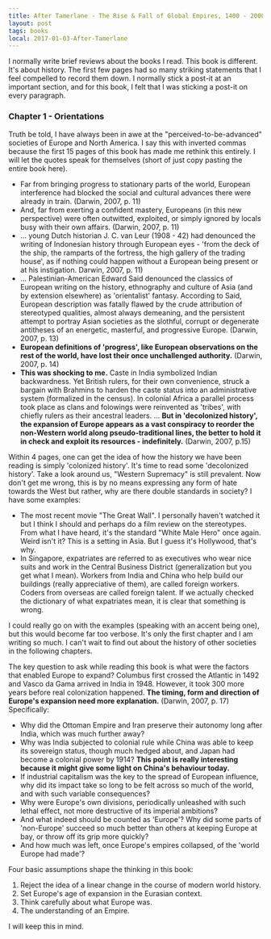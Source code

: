 ```yaml
---
title: After Tamerlane - The Rise & Fall of Global Empires, 1400 - 2000 - John Darwin 
layout: post
tags: books
local: 2017-01-03-After-Tamerlane
---
```


I normally write brief reviews about the books I read. This book is different. It's about history. The first few pages had so many striking statements that I feel compelled to record them down. I normally stick a post-it at an important section, and for this book, I felt that I was sticking a post-it on every paragraph.

### Chapter 1 - Orientations
Truth be told, I have always been in awe at the "perceived-to-be-advanced" societies of Europe and North America. I say this with inverted commas because the first 15 pages of this book has made me rethink this entirely. I will let the quotes speak for themselves (short of just copy pasting the entire book here).

- Far from bringing progress to stationary parts of the world, European interference had blocked the social and cultural advances there were already in train. (Darwin, 2007, p. 11)
- And, far from exerting a confident mastery, Europeans (in this new perspective) were often outwitted, exploited, or simply ignored by locals busy with their own affairs. (Darwin, 2007, p. 11)
- ... young Dutch historian J. C. van Leur (1908 - 42) had denounced the writing of Indonesian history through European eyes - 'from the deck of the ship, the ramparts of the fortress, the high gallery of the trading house', as if nothing could happen without a European being present or at his instigation. Darwin, 2007, p. 11)
- ... Palestinian-American Edward Said denounced the classics of European writing on the history, ethnography and culture of Asia (and by extension elsewhere) as 'orientalist' fantasy. According to Said, European description was fatally flawed by the crude attribution of stereotyped qualities, almost always demeaning, and the persistent attempt to portray Asian societies as the slothful, corrupt or degenerate antitheses of an energetic, masterful, and progressive Europe. (Darwin, 2007, p. 13)
- **European definitions of 'progress', like European observations on the rest of the world, have lost their once unchallenged authority.** (Darwin, 2007, p. 14)
- **This was shocking to me.** Caste in India symbolized Indian backwardness. Yet British rulers, for their own convenience, struck a bargain with Brahmins to harden the caste status into an administrative system (formalized in the census). In colonial Africa a parallel process took place as clans and folowings were reinvented as 'tribes', with chiefly rulers as their ancestral leaders. ... **But in 'decolonized history', the expansion of Europe appears as a vast conspiracy to reorder the non-Western world along pseudo-traditional lines, the better to hold it in check and exploit its resources - indefinitely.** (Darwin, 2007, p.15)

Within 4 pages, one can get the idea of how the history we have been reading is simply 'colonized history'. It's time to read some 'decolonized history'. Take a look around us, "Western Supremacy" is still prevalent. Now don't get me wrong, this is by no means expressing any form of hate towards the West but rather, why are there double standards in society? I have some examples:

- The most recent movie "The Great Wall". I personally haven't watched it but I think I should and perhaps do a film review on the stereotypes. From what I have heard, it's the standard "White Male Hero" once again. Weird isn't it? This is a setting in Asia. But I guess it's Hollywood, that's why.
- In Singapore, expatriates are referred to as executives who wear nice suits and work in the Central Business District (generalization but you get what I mean). Workers from India and China who help build our buildings (really appreciative of them), are called foreign workers. Coders from overseas are called foreign talent. If we actually checked the dictionary of what expatriates mean, it is clear that something is wrong.

I could really go on with the examples (speaking with an accent being one), but this would become far too verbose. It's only the first chapter and I am writing so much. I can't wait to find out about the history of other societies in the following chapters.

The key question to ask while reading this book is what were the factors that enabled Europe to expand? Columbus first crossed the Atlantic in 1492 and Vasco da Gama arrived in India in 1948. However, it took 300 more years before real colonization happened. **The timing, form and direction of Europe's expansion need more explanation.** (Darwin, 2007, p. 17) Specifically:

- Why did the Ottoman Empire and Iran preserve their autonomy long after India, which was much further away?
- Why was India subjected to colonial rule while China was able to keep its sovereign status, though much hedged about, and Japan had become a colonial power by 1914? **This point is really interesting because it might give some light on China's behaviour today.**
- If industrial capitalism was the key to the spread of European influence, why did its impact take so long to be felt across so much of the world, and with such variable consequences?
- Why were Europe's own divisions, periodically unleashed with such lethal effect, not more destructive of its imperial ambitions? 
- And what indeed should be counted as 'Europe'? Why did some parts of 'non-Europe' succeed so much better than others at keeping Europe at bay, or throw off its grip more quickly?
- And how much was left, once Europe's empires collapsed, of the 'world Europe had made'?

Four basic assumptions shape the thinking in this book:

1. Reject the idea of a linear change in the course of modern world history.
2. Set Europe's age of expansion in the Eurasian context.
3. Think carefully about what Europe was.
4. The understanding of an Empire.

I will keep this in mind.
